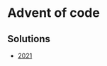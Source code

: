 # Advent of code

## Solutions

- [2021](https://github.com/masmeert/advent-of-code/blob/master/2021)
